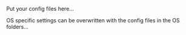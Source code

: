 Put your config files here...

OS specific settings can be overwritten with the config files in the OS folders...
